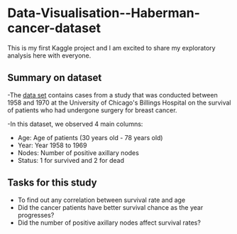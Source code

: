 # Data-Visualisation--Haberman-cancer-dataset

This is my first Kaggle project and I am excited to share my exploratory analysis here with everyone.

## Summary on dataset 
-The [data set](https://www.kaggle.com/krpiku/haberman.csv) contains cases from a study that was conducted between 1958 and 1970 at the University of Chicago's Billings Hospital on the survival of patients who had undergone surgery for breast cancer.

-In this dataset, we observed 4 main columns:
  - Age: Age of patients (30 years old - 78 years old)
  - Year: Year 1958 to 1969
  - Nodes: Number of positive axillary nodes 
  - Status: 1 for survived and 2 for dead

## Tasks for this study
- To find out any correlation between survival rate and age
- Did the cancer patients have better survival chance as the year progresses?
- Did the number of positive axillary nodes affect survival rates?
